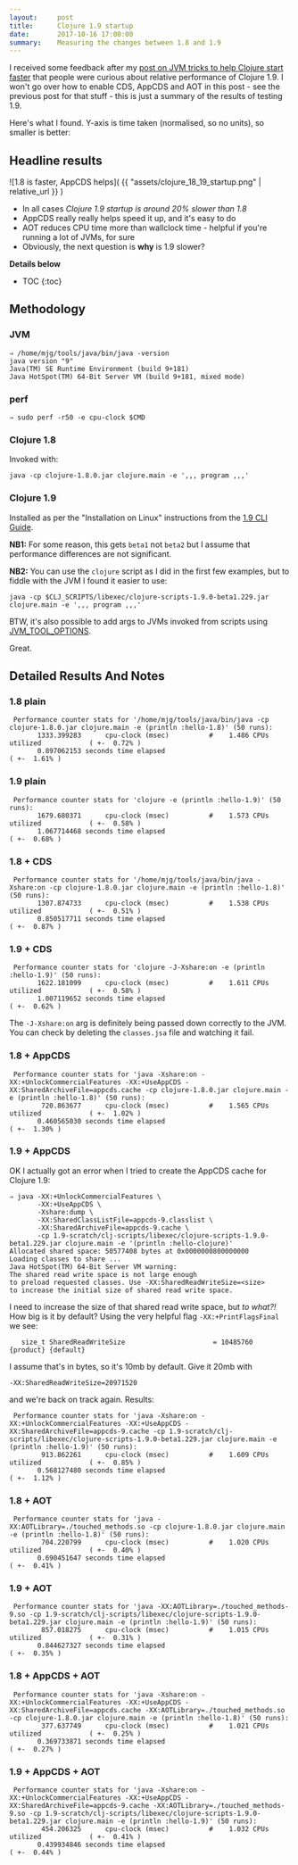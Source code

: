```yaml
---
layout:     post
title:      Clojure 1.9 startup
date:       2017-10-16 17:00:00
summary:    Measuring the changes between 1.8 and 1.9
---
```


I received some feedback after my [post on JVM tricks to help Clojure start faster]() that people were curious about relative performance of Clojure 1.9. I won't go over how to enable CDS, AppCDS and AOT in this post - see the previous post for that stuff - this is just a summary of the results of testing 1.9.

Here's what I found. Y-axis is time taken (normalised, so no units), so smaller is better:

## Headline results

![1.8 is faster, AppCDS helps]( {{ "assets/clojure_18_19_startup.png" | relative_url }} )

  * In all cases *Clojure 1.9 startup is around 20% slower than 1.8*
  * AppCDS really really helps speed it up, and it's easy to do
  * AOT reduces CPU time more than wallclock time - helpful if you're running a lot of JVMs, for sure
  * Obviously, the next question is **why** is 1.9 slower?


**Details below**
* TOC
{:toc}



## Methodology

### JVM

```shell
⇒ /home/mjg/tools/java/bin/java -version
java version "9"
Java(TM) SE Runtime Environment (build 9+181)
Java HotSpot(TM) 64-Bit Server VM (build 9+181, mixed mode)
```

### perf

```shell
⇒ sudo perf -r50 -e cpu-clock $CMD
```

### Clojure 1.8

Invoked with:

```
java -cp clojure-1.8.0.jar clojure.main -e ',,, program ,,,'
```

### Clojure 1.9

Installed as per the "Installation on Linux" instructions from the [1.9 CLI Guide](https://clojure.org/guides/deps_and_cli). 

**NB1:** For some reason, this gets `beta1` not `beta2` but I assume that performance differences are not significant.

**NB2:** You can use the `clojure` script as I did in the first few examples, but to fiddle with the JVM I found it easier to use:

```
java -cp $CLJ_SCRIPTS/libexec/clojure-scripts-1.9.0-beta1.229.jar clojure.main -e ',,, program ,,,'
```

BTW, it's also possible to add args to JVMs invoked from scripts using [JVM_TOOL_OPTIONS](https://twitter.com/MaximumGilliard/status/919969398949142528).

Great.

## Detailed Results And Notes

### 1.8 plain

```
 Performance counter stats for '/home/mjg/tools/java/bin/java -cp clojure-1.8.0.jar clojure.main -e (println :hello-1.8)' (50 runs):
       1333.399283      cpu-clock (msec)          #    1.486 CPUs utilized            ( +-  0.72% )
       0.897062153 seconds time elapsed                                          ( +-  1.61% )
```

### 1.9 plain

```
 Performance counter stats for 'clojure -e (println :hello-1.9)' (50 runs):
       1679.680371      cpu-clock (msec)          #    1.573 CPUs utilized            ( +-  0.58% )
       1.067714468 seconds time elapsed                                          ( +-  0.68% )
```

### 1.8 + CDS

```
 Performance counter stats for '/home/mjg/tools/java/bin/java -Xshare:on -cp clojure-1.8.0.jar clojure.main -e (println :hello-1.8)' (50 runs):
       1307.874733      cpu-clock (msec)          #    1.538 CPUs utilized            ( +-  0.51% )
       0.850517711 seconds time elapsed                                          ( +-  0.87% )
```

### 1.9 + CDS

```
 Performance counter stats for 'clojure -J-Xshare:on -e (println :hello-1.9)' (50 runs):
       1622.181099      cpu-clock (msec)          #    1.611 CPUs utilized            ( +-  0.58% )
       1.007119652 seconds time elapsed                                          ( +-  0.62% )
```

The `-J-Xshare:on` arg is definitely being passed down correctly to the JVM. You can check by deleting the `classes.jsa` file and watching it fail.


### 1.8 + AppCDS

```
 Performance counter stats for 'java -Xshare:on -XX:+UnlockCommercialFeatures -XX:+UseAppCDS -XX:SharedArchiveFile=appcds.cache -cp clojure-1.8.0.jar clojure.main -e (println :hello-1.8)' (50 runs):
        720.863677      cpu-clock (msec)          #    1.565 CPUs utilized            ( +-  1.02% )
       0.460565030 seconds time elapsed                                          ( +-  1.30% )
```

### 1.9 + AppCDS

OK I actually got an error when I tried to create the AppCDS cache for Clojure 1.9:

```shell
⇒ java -XX:+UnlockCommercialFeatures \
       -XX:+UseAppCDS \
       -Xshare:dump \
       -XX:SharedClassListFile=appcds-9.classlist \
       -XX:SharedArchiveFile=appcds-9.cache \
       -cp 1.9-scratch/clj-scripts/libexec/clojure-scripts-1.9.0-beta1.229.jar clojure.main -e '(println :hello-clojure)'
Allocated shared space: 50577408 bytes at 0x0000000800000000
Loading classes to share ...
Java HotSpot(TM) 64-Bit Server VM warning: 
The shared read write space is not large enough
to preload requested classes. Use -XX:SharedReadWriteSize=<size>
to increase the initial size of shared read write space.
```

I need to increase the size of that shared read write space, but *to what?!* How big is it by default? Using the very helpful flag `-XX:+PrintFlagsFinal` we see:

```
   size_t SharedReadWriteSize                      = 10485760                                 {product} {default}
```

I assume that's in bytes, so it's 10mb by default. Give it 20mb with

```
-XX:SharedReadWriteSize=20971520
```

and we're back on track again. Results:

```
 Performance counter stats for 'java -Xshare:on -XX:+UnlockCommercialFeatures -XX:+UseAppCDS -XX:SharedArchiveFile=appcds-9.cache -cp 1.9-scratch/clj-scripts/libexec/clojure-scripts-1.9.0-beta1.229.jar clojure.main -e (println :hello-1.9)' (50 runs):
        913.862261      cpu-clock (msec)          #    1.609 CPUs utilized            ( +-  0.85% )
       0.568127480 seconds time elapsed                                          ( +-  1.12% )
```

### 1.8 + AOT

```
 Performance counter stats for 'java -XX:AOTLibrary=./touched_methods.so -cp clojure-1.8.0.jar clojure.main -e (println :hello-1.8)' (50 runs):
        704.220799      cpu-clock (msec)          #    1.020 CPUs utilized            ( +-  0.40% )
       0.690451647 seconds time elapsed                                          ( +-  0.41% )
```

### 1.9 + AOT

```
 Performance counter stats for 'java -XX:AOTLibrary=./touched_methods-9.so -cp 1.9-scratch/clj-scripts/libexec/clojure-scripts-1.9.0-beta1.229.jar clojure.main -e (println :hello-1.9)' (50 runs):
        857.018275      cpu-clock (msec)          #    1.015 CPUs utilized            ( +-  0.31% )
       0.844627327 seconds time elapsed                                          ( +-  0.35% )
```

### 1.8 + AppCDS + AOT

```
 Performance counter stats for 'java -Xshare:on -XX:+UnlockCommercialFeatures -XX:+UseAppCDS -XX:SharedArchiveFile=appcds.cache -XX:AOTLibrary=./touched_methods.so -cp clojure-1.8.0.jar clojure.main -e (println :hello-1.8)' (50 runs):
        377.637749      cpu-clock (msec)          #    1.021 CPUs utilized            ( +-  0.25% )
       0.369733871 seconds time elapsed                                          ( +-  0.27% )
```

### 1.9 + AppCDS + AOT

```
 Performance counter stats for 'java -Xshare:on -XX:+UnlockCommercialFeatures -XX:+UseAppCDS -XX:SharedArchiveFile=appcds-9.cache -XX:AOTLibrary=./touched_methods-9.so -cp 1.9-scratch/clj-scripts/libexec/clojure-scripts-1.9.0-beta1.229.jar clojure.main -e (println :hello-1.9)' (50 runs):
        454.206325      cpu-clock (msec)          #    1.032 CPUs utilized            ( +-  0.41% )
       0.439934846 seconds time elapsed                                          ( +-  0.44% )
```
